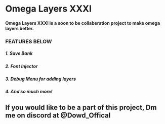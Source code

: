 # Omega Layers XXXI
#### Omega Layers XXXI is a soon to be collaberation project to make omega layers better. 
### FEATURES BELOW
##### 1. Save Bank
##### 2. Font Injector
##### 3. Debug Menu for adding layers
##### 4. And so much more!
## If you would like to be a part of this project, Dm me on discord at @Dowd_Offical
